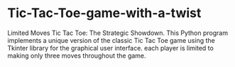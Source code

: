 # Tic-Tac-Toe-game-with-a-twist
Limited Moves Tic Tac Toe: The Strategic Showdown.
This Python program implements a unique version of the classic Tic Tac Toe game using the Tkinter library for the graphical user interface.
each player is limited to making only three moves throughout the game.
